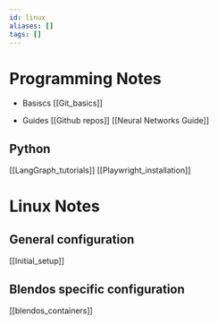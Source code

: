 ```yaml
---
id: linux
aliases: []
tags: []
---
```


# Programming Notes

-  Basiscs
[[Git_basics]]

-  Guides
[[Github repos]]
[[Neural Networks Guide]]


## Python
[[LangGraph_tutorials]]
[[Playwright_installation]]


# Linux Notes 

## General configuration
[[Initial_setup]]

## Blendos specific configuration
[[blendos_containers]]

